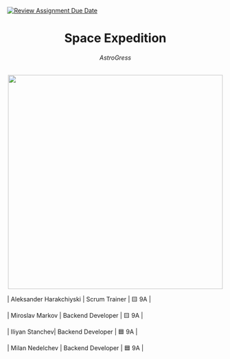 [![Review Assignment Due Date](https://classroom.github.com/assets/deadline-readme-button-24ddc0f5d75046c5622901739e7c5dd533143b0c8e959d652212380cedb1ea36.svg)](https://classroom.github.com/a/7i_7W-n2)
<h1 align="center">Space Expedition</h1>
<h6 align="center">AstroGress</h6>
<p align="center">
<img src="images/logo.png" width="500px">
</p>




| Aleksander Harakchiyski | Scrum Trainer  | 🟨 9A |

| Miroslav Markov |  Backend Developer  | 🟨 9A |

| Iliyan Stanchev| Backend Developer | 🟦 9A |

| Milan Nedelchev | Backend Developer  | 🟦 9A |
